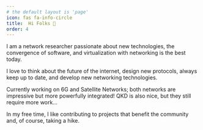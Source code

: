 ```yaml
---
# the default layout is 'page'
icon: fas fa-info-circle
title:  Hi Folks 👋
order: 4
---
```


I am a network researcher passionate about new technologies, the convergence of software, and virtualization with networking is the best today.

I love to think about the future of the internet, design new protocols, always keep up to date, and develop new networking technologies.

Currently working on 6G and Satellite Networks; both networks are impressive but more powerfully integrated! QKD is also nice, but they still require more work...

In my free time, I like contributing to projects that benefit the community and, of course, taking a hike.
